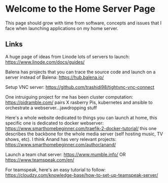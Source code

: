 # Welcome to the Home Server Page

This page should grow with time from software, concepts and issues that I face when launching applications on my home server.


## Links

A huge page of ideas from Linode lots of servers to launch: https://www.linode.com/docs/guides/

Balena has projects that you can trace the source code and launch on a server instead of Balena: https://hub.balena.io/

Setup VNC server: https://github.com/trashidi98/tightvnc-vnc-connect

One intruiguing project for me has been cluster computation: https://pidramble.com/ pairs X rasberry Pis, kubernetes and ansible to orchestrate a webserver...jawdropping stuff

Here's a whole website dedicated to things you can launch at home, this specific one is dedicated to docker webserver: https://www.smarthomebeginner.com/traefik-2-docker-tutorial/ this one describes the backbone for the whole media server (self hosting music, TV shows, etc). I think Anand has very relevant projects: https://www.smarthomebeginner.com/author/anand/

Launch a team chat server: https://www.mumble.info/ OR https://www.teamspeak.com/en/

For teamspeak, here's an easy tutorial to follow: https://cloudzy.com/knowledge-base/how-to-set-up-teamspeak-server/
